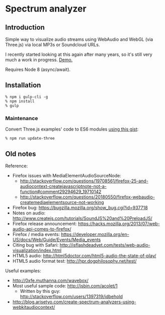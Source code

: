 # Spectrum analyzer

## Introduction

Simple way to visualize audio streams using WebAudio and WebGL (via Three.js) via local MP3s or Soundcloud URLs.

I recently started looking at this again after many years, so it's still very much a work in progress. [Demo.](http://syncretinal.com/lab/spectrum_analyzer/)

Requires Node 8 (async/await).

## Installation

```
% npm i gulp-cli -g
% npm install
% gulp
```

### Maintenance

Convert Three.js examples' code to ES6 modules [using this gist](https://gist.github.com/amelierosser/bb3bf98d934ca2d26774788a3f9eb803):
```
% npm run update-three
```

## Old notes

Reference:

- Firefox issues with MediaElementAudioSourceNode:
    - http://stackoverflow.com/questions/19708561/firefox-25-and-audiocontext-createjavascriptnote-not-a-function#comment29294629_19710142
    - http://stackoverflow.com/questions/20180550/firefox-webaudio-createmediaelementsource-not-working
- Firefox bug: https://bugzilla.mozilla.org/show_bug.cgi?id=937718
- Notes on audio: http://www.createjs.com/tutorials/SoundJS%20and%20PreloadJS/
- Firefox release announcement: https://hacks.mozilla.org/2013/07/web-audio-api-comes-to-firefox/
- Firefox / media events: https://developer.mozilla.org/en-US/docs/Web/Guide/Events/Media_events
- Citing bug with Safari: http://isflashdeadyet.com/tests/web-audio-visualization/index.html
- HTML5 audio: http://html5doctor.com/html5-audio-the-state-of-play/
- HTML5 audio format test: http://hpr.dogphilosophy.net/test/

Useful examples:

- http://0xfe.muthanna.com/wavebox/
- Most useful sample code: http://jsbin.com/acolet/1
    - Written by this guy: http://stackoverflow.com/users/1397319/idbehold
- http://blog.arisetyo.com/create-spectrum-analyzers-using-webkitaudiocontext/
